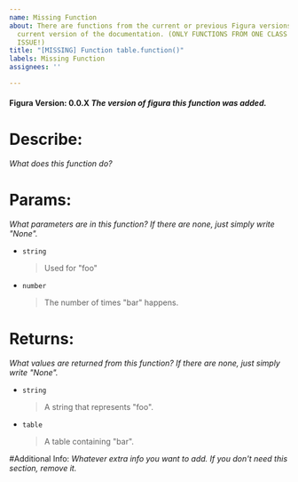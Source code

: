 ```yaml
---
name: Missing Function
about: There are functions from the current or previous Figura versions tied to the
  current version of the documentation. (ONLY FUNCTIONS FROM ONE CLASS OR TABLE PER
  ISSUE!)
title: "[MISSING] Function table.function()"
labels: Missing Function
assignees: ''

---
```


#### Figura Version: 0.0.X *The version of figura this function was added.*
# Describe:
*What does this function do?*

# Params:
*What parameters are in this function? If there are none, just simply write "None".*
* `string`
  > Used for "foo"
* `number`
  > The number of times "bar" happens.

# Returns:
*What values are returned from this function? If there are none, just simply write "None".*
* `string`
  > A string that represents "foo".
* `table`
  > A table containing "bar".

#Additional Info:
*Whatever extra info you want to add. If you don't need this section, remove it.*

